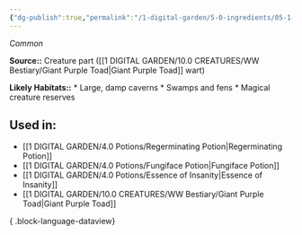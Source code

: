 ```yaml
---
{"dg-publish":true,"permalink":"/1-digital-garden/5-0-ingredients/05-1-creatures/giant-purple-toad-wart/","tags":["ingredient","common"]}
---
```


*Common*

**Source::** Creature part ([[1 DIGITAL GARDEN/10.0 CREATURES/WW Bestiary/Giant Purple Toad\|Giant Purple Toad]] wart)

**Likely Habitats::** * Large, damp caverns * Swamps and fens * Magical creature reserves

## Used in:

- [[1 DIGITAL GARDEN/4.0 Potions/Regerminating Potion\|Regerminating Potion]]
- [[1 DIGITAL GARDEN/4.0 Potions/Fungiface Potion\|Fungiface Potion]]
- [[1 DIGITAL GARDEN/4.0 Potions/Essence of Insanity\|Essence of Insanity]]
- [[1 DIGITAL GARDEN/10.0 CREATURES/WW Bestiary/Giant Purple Toad\|Giant Purple Toad]]

{ .block-language-dataview}

